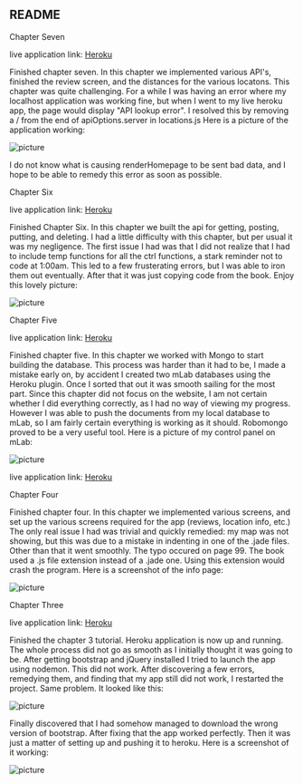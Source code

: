 ## README

Chapter Seven

live application link: <a href="https://cryptic-scrubland-30222.herokuapp.com/">Heroku</a>

Finished chapter seven. In this chapter we implemented various API's, finished the review screen, and the distances for the various locatons.
This chapter was quite challenging. For a while I was having an error where my localhost application was working fine, but when I went to my
live heroku app, the page would display "API lookup error". I resolved this by removing a / from the end of apiOptions.server in locations.js
Here is a picture of the application working:

![picture](readme_imgs/chap7.png)

I do not know what is causing renderHomepage to be sent bad data, and I hope to be able to remedy this error as soon as possible.

Chapter Six

live application link: <a href="https://cryptic-scrubland-30222.herokuapp.com/">Heroku</a>

Finished Chapter Six. In this chapter we built the api for getting, posting, putting, and deleting. I had a little difficulty with this chapter,
but per usual it was my negligence. The first issue I had was that I did not realize that I had to include temp functions for all the ctrl functions,
a stark reminder not to code at 1:00am. This led to a few frusterating errors, but I was able to iron them out eventually. After that it was just
copying code from the book. Enjoy this lovely picture:

![picture](readme_imgs/chap6.png)

Chapter Five

live application link: <a href="https://cryptic-scrubland-30222.herokuapp.com/">Heroku</a>

Finished chapter five. In this chapter we worked with Mongo to start building the database. This process was harder than it had to be, I made a mistake
early on, by accident I created two mLab databases using the Heroku plugin. Once I sorted that out it was smooth sailing for the most part. Since this
chapter did not focus on the website, I am not certain whether I did everything correctly, as I had no way of viewing my progress. However I was able to
push the documents from my local database to mLab, so I am fairly certain everything is working as it should. Robomongo proved to be a very useful tool.
Here is a picture of my control panel on mLab:

![picture](readme_imgs/chap5.png)

live application link: <a href="https://cryptic-scrubland-30222.herokuapp.com/">Heroku</a>

Chapter Four

Finished chapter four. In this chapter we implemented various screens, and set up the various screens required for the app (reviews, location info, etc.)
The only real issue I had was trivial and quickly remedied: my map was not showing, but this was due to a mistake in indenting in one of the .jade files.
Other than that it went smoothly. The typo occured on page 99. The book used a .js file extension instead of a .jade one. Using this extension would crash
the program. Here is a screenshot of the info page:

![picture](readme_imgs/chap4.png)


Chapter Three

live application link: <a href="https://cryptic-scrubland-30222.herokuapp.com/">Heroku</a>

Finished the chapter 3 tutorial. Heroku application is now up and running. The whole process did not go as smooth as I initially thought it was going to be. After getting bootstrap and jQuery installed I tried to launch the app using nodemon. This did not work. After discovering a few errors, remedying them, and finding that my app still did not work, I restarted the project. Same problem. It looked like this:

![picture](readme_imgs/after.png)

Finally discovered that I had somehow managed to download the wrong version of bootstrap. After fixing that the app worked perfectly. Then it was just a matter of setting up and pushing it to heroku. Here is a screenshot of it working:

![picture](readme_imgs/240HW1screenshot.png)
